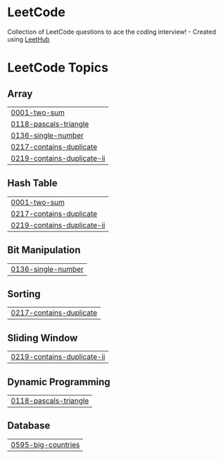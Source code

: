 # LeetCode
Collection of LeetCode questions to ace the coding interview! - Created using [LeetHub](https://github.com/QasimWani/LeetHub)

<!---LeetCode Topics Start-->
# LeetCode Topics
## Array
|  |
| ------- |
| [0001-two-sum](https://github.com/fahdmekawy/LeetCode/tree/master/0001-two-sum) |
| [0118-pascals-triangle](https://github.com/fahdmekawy/LeetCode/tree/master/0118-pascals-triangle) |
| [0136-single-number](https://github.com/fahdmekawy/LeetCode/tree/master/0136-single-number) |
| [0217-contains-duplicate](https://github.com/fahdmekawy/LeetCode/tree/master/0217-contains-duplicate) |
| [0219-contains-duplicate-ii](https://github.com/fahdmekawy/LeetCode/tree/master/0219-contains-duplicate-ii) |
## Hash Table
|  |
| ------- |
| [0001-two-sum](https://github.com/fahdmekawy/LeetCode/tree/master/0001-two-sum) |
| [0217-contains-duplicate](https://github.com/fahdmekawy/LeetCode/tree/master/0217-contains-duplicate) |
| [0219-contains-duplicate-ii](https://github.com/fahdmekawy/LeetCode/tree/master/0219-contains-duplicate-ii) |
## Bit Manipulation
|  |
| ------- |
| [0136-single-number](https://github.com/fahdmekawy/LeetCode/tree/master/0136-single-number) |
## Sorting
|  |
| ------- |
| [0217-contains-duplicate](https://github.com/fahdmekawy/LeetCode/tree/master/0217-contains-duplicate) |
## Sliding Window
|  |
| ------- |
| [0219-contains-duplicate-ii](https://github.com/fahdmekawy/LeetCode/tree/master/0219-contains-duplicate-ii) |
## Dynamic Programming
|  |
| ------- |
| [0118-pascals-triangle](https://github.com/fahdmekawy/LeetCode/tree/master/0118-pascals-triangle) |
## Database
|  |
| ------- |
| [0595-big-countries](https://github.com/fahdmekawy/LeetCode/tree/master/0595-big-countries) |
<!---LeetCode Topics End-->